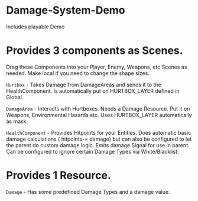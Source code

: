 # Damage-System-Demo

Includes playable Demo

# Provides 3 components as Scenes. 
Drag these Components into your Player, Enemy, Weapons, etc Scenes as needed. Make local if you need to change the shape sizes.

`Hurtbox` - Takes Damage from DamageAreas and sends it to the HealthComponent. Is automatically put on HURTBOX_LAYER defined in Global. 

`DamageArea` - Interacts with Hurtboxes. Needs a Damage Resource. Put it on Weapons, Environmental Hazards etc. Uses HURTBOX_LAYER automatically as mask.

`HealthComponent` - Provides Hitpoints for your Entities. Does automatic basic damage calculations ( hitpoints-= damage) but can also be configured to let the parent do custom damage logic. Emits damage Signal for use in parent. Can be configured to ignore certain Damage Types via White/Blacklist.



# Provides 1 Resource.

`Damage` - Has some predefined Damage Types and a damage value.
